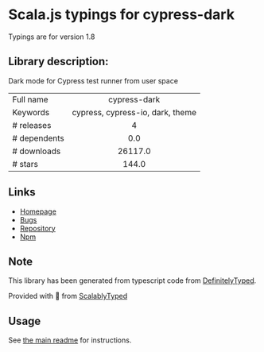 
# Scala.js typings for cypress-dark

Typings are for version 1.8

## Library description:
Dark mode for Cypress test runner from user space

|                    |                 |
| ------------------ | :-------------: |
| Full name          | cypress-dark |
| Keywords           | cypress, cypress-io, dark, theme |
| # releases         | 4 |
| # dependents       | 0.0 |
| # downloads        | 26117.0 |
| # stars            | 144.0 |

## Links
- [Homepage](https://github.com/bahmutov/cypress-dark#readme)
- [Bugs](https://github.com/bahmutov/cypress-dark/issues)
- [Repository](https://github.com/bahmutov/cypress-dark)
- [Npm](https://www.npmjs.com/package/cypress-dark)
    


## Note
This library has been generated from typescript code from [DefinitelyTyped](https://definitelytyped.org).

Provided with :purple_heart: from [ScalablyTyped](https://github.com/oyvindberg/ScalablyTyped)

## Usage
See [the main readme](../../readme.md) for instructions.


